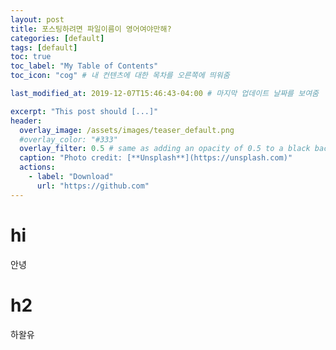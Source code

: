 ```yaml
---
layout: post
title: 포스팅하려면 파일이름이 영어여야만해?
categories: [default]
tags: [default]
toc: true
toc_label: "My Table of Contents"
toc_icon: "cog" # 내 컨텐츠에 대한 목차를 오른쪽에 띄워줌

last_modified_at: 2019-12-07T15:46:43-04:00 # 마지막 업데이트 날짜를 보여줌

excerpt: "This post should [...]"
header:
  overlay_image: /assets/images/teaser_default.png
  #overlay_color: "#333"
  overlay_filter: 0.5 # same as adding an opacity of 0.5 to a black background
  caption: "Photo credit: [**Unsplash**](https://unsplash.com)"
  actions:
    - label: "Download"
      url: "https://github.com"
---
```


# hi
안녕

# h2
하왈유